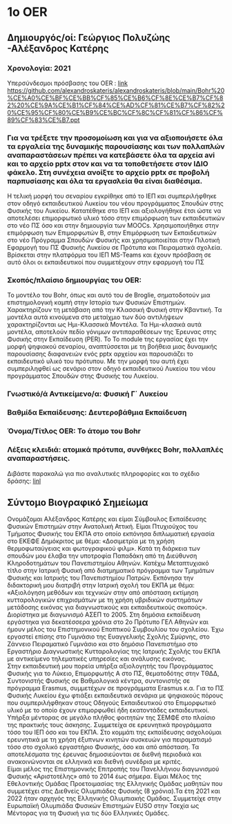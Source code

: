 # 1ο OER 
## Δημιουργός/οί: Γεώργιος Πολυζώης -Αλέξανδρος Κατέρης

### Χρονολογία: 2021
Υπερσύνδεσμοι πρόσβασης του OER :
[link](https://drive.google.com/drive/folders/1d64zCuBdEJKEVoJ4to2ZkNnaiEBXkQN9)
https://github.com/alexandroskateris/alexandroskateris/blob/main/Bohr%20%CE%A0%CE%BF%CE%BB%CF%85%CE%B6%CF%8E%CE%B7%CF%82%20%CE%9A%CE%B1%CF%84%CE%AD%CF%81%CE%B7%CF%82%20%CE%95%CF%80%CE%B9%CE%BC%CF%8C%CF%81%CF%86%CF%89%CF%83%CE%B7.ppt 

### Για να τρέξετε την προσομοίωση και για να αξιοποιήσετε όλα τα εργαλεία της δυναμικής παρουσίασης και των πολλαπλών αναπαραστάσεων πρέπει να κατεβάσετε όλα τα αρχεία avi και το αρχείο pptx στον και να τα τοποθετήσετε στον ΙΔΙΟ φάκελο. Στη συνέχεια ανοίξτε το αρχείο pptx σε προβολή παρπυσίασης και όλα τα εργασλεία θα είναι διαθέσιμα.

Η τελική μορφή του σεναρίου εγκρίθηκε από το ΙΕΠ και συμπεριλήφθηκε στον οδηγό εκπαιδευτικού Λυκείου του νέου προγράμματος Σπουδών στης Φυσικής του Λυκείου. 
Κατατέθηκε στο ΙΕΠ και αξιολογήθηκε έτσι ώστε να αποτελέσει επιμορφωτικό υλικό τόσο στην επιμόρφωση των εκπαιδευτικών στο νέο ΠΣ όσο και στην δημιουργία των MOOCs.
Χρησιμοποιήθηκε στην επιμόρφωση των Επιμορφωτών Β, στην Επιμόρφωση των Εκπαιδευτικών στο νέο Πρόγραμμα Σπουδών Φυσικής και χρησιμοποιείται στην Πιλοτική Εφαρμογή του ΠΣ Φυσικής Λυκείου σε Πρότυπα και Πειραματικά σχολεία. Βρίσκεται στην πλατφόρμα του ΙΕΠ MS-Teams και έχουν πρόσβαση σε αυτό όλοι οι εκπαιδευτικοί που συμμετέχουν στην εφαρμογή του ΠΣ

### Σκοπός/πλαίσιο δημιουργίας του OER: 
Το μοντέλο του Bohr, όπως και αυτό του de Broglie, σηματοδοτούν μια επιστημολογική καμπή στην Ιστορία των Φυσικών Επιστημών. Χαρακτηρίζουν τη μετάβαση από την Κλασσική Φυσική στην Κβαντική. Τα μοντέλα αυτά κινούμενα στο μεταίχμιο των δύο αντιλήψεων χαρακτηρίζονται ως Ημι-Κλασσικά Μοντέλα. Τα Ημι-κλασικά αυτά μοντέλα, αποτελούν πεδίο γόνιμων αντιπαραθέσεων της Έρευνας στης Φυσικής στην Εκπαίδευση (PER). 
Το Το module της εργασίας έχει την μορφή ψηφιακού σεναρίου, αναπτύσσεται με τη βοήθεια μιας δυναμικής παρουσίασης διαφανειών ενός pptx αρχείου και παρουσιάζει το εκπαιδευτικό υλικό του πρότυπου. Με την μορφή του αυτή έχει συμπεριληφθεί ως σενάριο στον οδηγό εκπαιδευτικού Λυκείου του νέου προγράμματος Σπουδών στης Φυσικής του Λυκείου.
### Γνωστικό/ά Αντικείμενο/α: Φυσική Γ΄ Λυκείου
### Βαθμίδα Εκπαίδευσης: Δευτεροβάθμια  Εκπαίδευση
### Όνομα/Τίτλος OER: Το άτομο του Bohr
### Λέξεις κλειδιά: ατομικά πρότυπα, συνθήκες Bohr, πολλαπλές αναπαραστήσεις.
Διβάστε παρακαλώ για πιο αναλυτικές πληροφορίες και το σχέδιο δράσης:
[linl](https://drive.google.com/drive/folders/1d64zCuBdEJKEVoJ4to2ZkNnaiEBXkQN9)

## Σύντομο Βιογραφικό Σημείωμα
Ονομάζομαι  Αλέξανδρος Κατέρης και είμαι Σύμβουλος Εκπαίδευσης Φυσικών Επιστημών στην Ανατολική Αττική. Είμαι Πτυχιούχος του Τμήματος Φυσικής του ΕΚΠΑ στο οποίο εκπόνησα διπλωματική εργασία στο ΕΚΕΦΕ Δημόκριτος με θέμα: «Δοσιμετρία με τη χρήση θερμοφωταύγειας και φωτογραφικού φιλμ». Κατά τη διάρκεια των σπουδών μου έλαβα την υποτροφία Παπαδάκη από τη Διεύθυνση Κληροδοτημάτων του Πανεπιστημίου Αθηνών. Κατέχω Μεταπτυχιακό τίτλο στην Ιατρική Φυσική από διατμηματικό πρόγραμμα των Τμημάτων Φυσικής και Ιατρικής του Πανεπιστημίου Πατρών. Εκπόνησα την διδακτορική μου διατριβή στην Ιατρική σχολή του ΕΚΠΑ με θέμα:  «Αξιολόγηση μεθόδων και τεχνικών  στην από απόσταση εκτίμηση κυτταρολογικών επιχρισμάτων με τη χρήση υβριδικών συστημάτων μετάδοσης εικόνας για διαγνωστικούς και εκπαιδευτικούς σκοπούς».
Διορίστηκα με διαγωνισμό ΑΣΕΠ το 2005. Στη δημόσια εκπαίδευση εργάστηκα για δεκατέσσερα χρόνια στο 2ο Πρότυπο ΓΕΛ Αθηνών και ήμουν μέλος του Επιστημονικού Εποπτικού Συμβουλίου του σχολείου. Έχω εργαστεί επίσης στο Γυμνάσιο της Ευαγγελικής Σχολής Σμύρνης, στο Ζάννειο Πειραματικό Γυμνάσιο και στο δημόσιο Πανεπιστήμιο στο Εργαστήριο Διαγνωστικής Κυτταρολογίας της Ιατρικής Σχολής του ΕΚΠΑ με αντικείμενο τηλεματικές υπηρεσίες και ανάλυσης εικόνας.  
Στην εκπαιδευτική μου πορεία υπήρξα αξιολογητής του Προγράμματος Φυσικής για το Λύκειο, Επιμορφωτής Α στο ΠΣ, θεματοδότης στην ΤΘΔΔ, Συντονιστής Φυσικής σε Βαθμολογικά κέντρα, συντονιστής σε πρόγραμμα Erasmus, συμμετέχων σε προγράμματα Erasmus κ.α. Για το ΠΣ Φυσικής Λυκείου έχω φτιάξει εκπαιδευτικά σενάρια με ψηφιακούς πόρους που συμπεριλήφθηκαν στους Οδηγούς Εκπαιδευτικού στο Επιμορφωτικό υλικό με το οποίο έχουν επιμορφωθεί ήδη εκατοντάδες εκπαιδευτικοί. Υπήρξα μέντορας σε μεγάλο πλήθος φοιτητών της ΣΕΜΦΕ στο πλαίσιο της πρακτικής τους άσκησης.  Συμμετείχα σε ερευνητικά προγράμματα τόσο του ΙΕΠ όσο και του ΕΚΠΑ. 
Στο κομμάτι της εκπαίδευσης ασχολούμαι ερευνητικά με τη χρήση έξυπνων κινητών συσκευών για πειραματισμό τόσο στο σχολικό εργαστήριο Φυσικής, όσο και από απόσταση. Τα αποτελέσματα της έρευνας δημοσιεύονται σε διεθνή περιοδικά και ανακοινώνονται σε ελληνικά και διεθνή συνέδρια με κριτές.  
Είμαι μέλος της Επιστημονικής Επιτροπής του Πανελλήνιου διαγωνισμού Φυσικής «Αριστοτέλης» από το 2014 έως σήμερα. Είμαι Μέλος της Εθελοντικής Ομάδας  Προετοιμασίας της Ελληνικής Ομάδας μαθητών που συμμετέχει στις Διεθνείς Ολυμπιάδες Φυσικής (8 χρόνια).Τα έτη 2021 και  2022 ήταν αρχηγός της Ελληνικής Ολυμπιακής Ομάδας. Συμμετείχε στην Ευρωπαϊκή Ολυμπιάδα Φυσικών Επιστημών EUSO στην Τσεχία ως Μέντορας για  τη Φυσική για τις δύο Ελληνικές Ομάδες.     


<!---
alexandroskateris/alexandroskateris is a ✨ special ✨ repository because its `README.md` (this file) appears on your GitHub profile.
You can click the Preview link to take a look at your changes.
--->
